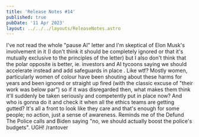 ```yaml
---
title: 'Release Notes #14'
published: true
pubDate: '11 Apr 2023'
layout: ../../../layouts/ReleaseNotes.astro
---
```


I've not read the whole "pause AI" letter and I'm skeptical of Elon Musk's involvement in it (I don't think it should be completely ignored or that it's mutually exclusive to the principles of the letter) but I also don't think that the polar opposite is better, ie. investors and AI tycoons saying we should accelerate instead and add safeguards in place . Like wtf? Mostly women, particularly women of colour have been shouting about these harms for years and been ignored or straight up fired (with the classic excuse of "their work was below par") so if it was disregarded then, what makes them think it'll suddenly be taken seriously and competently put in place now? And who is gonna do it and check it when all the ethics teams are getting gutted? It's all a front to look like they care and that's enough for some people; no action, just a sense of awareness. Reminds me of the Defund The Police calls and Biden saying "no, we should actually boost the police's budgets". UGH! /rantover